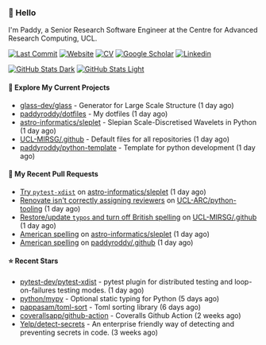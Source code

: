 ### 👋 Hello

I'm Paddy, a Senior Research Software Engineer at the Centre for Advanced
Research Computing, UCL.

[![Last Commit](https://img.shields.io/github/last-commit/paddyroddy/paddyroddy/main?label=updated)](https://github.com/paddyroddy)
[![Website](https://img.shields.io/badge/GitHub%20Pages-222?logo=githubpages&logoColor=fff&style=for-the-badge&style=flat)](https://paddyroddy.github.io)
[![CV](https://img.shields.io/badge/CV-PDF-pink.svg)](https://paddyroddy.github.io/cv)
[![Google Scholar](https://img.shields.io/badge/Google%20Scholar-4285F4?logo=googlescholar&logoColor=fff&style=for-the-badge&style=flat)](https://scholar.google.com/citations?user=OFigHUwAAAAJ)
[![Linkedin](https://img.shields.io/badge/LinkedIn-0A66C2?logo=linkedin&logoColor=fff&style=for-the-badge&style=flat)](https://www.linkedin.com/in/patrickjamesroddy)

[![GitHub Stats Dark](https://github-readme-stats-paddyroddy.vercel.app/api?username=paddyroddy&disable_animations=true&hide_border=true&hide_title=true&include_all_commits=true&rank_icon=github&show=prs_merged,reviews&show_icons=true&theme=tokyonight)](https://github.com/paddyroddy/paddyroddy#gh-dark-mode-only)
[![GitHub Stats Light](https://github-readme-stats-paddyroddy.vercel.app/api?username=paddyroddy&disable_animations=true&hide_border=true&hide_title=true&include_all_commits=true&rank_icon=github&show=prs_merged,reviews&show_icons=true&theme=default)](https://github.com/paddyroddy/paddyroddy#gh-light-mode-only)

#### 👷 Explore My Current Projects

- [glass-dev/glass](https://github.com/glass-dev/glass) - Generator for Large Scale Structure
  (1 day ago)
- [paddyroddy/dotfiles](https://github.com/paddyroddy/dotfiles) - My dotfiles
  (1 day ago)
- [astro-informatics/sleplet](https://github.com/astro-informatics/sleplet) - Slepian Scale-Discretised Wavelets in Python
  (1 day ago)
- [UCL-MIRSG/.github](https://github.com/UCL-MIRSG/.github) - Default files for all repositories
  (1 day ago)
- [paddyroddy/python-template](https://github.com/paddyroddy/python-template) - Template for python development
  (1 day ago)

#### 🔨 My Recent Pull Requests

- [Try `pytest-xdist`](https://github.com/astro-informatics/sleplet/pull/415) on [astro-informatics/sleplet](https://github.com/astro-informatics/sleplet)
  (1 day ago)
- [Renovate isn&#39;t correctly assigning reviewers](https://github.com/UCL-ARC/python-tooling/pull/456) on [UCL-ARC/python-tooling](https://github.com/UCL-ARC/python-tooling)
  (1 day ago)
- [Restore/update `typos` and turn off British spelling](https://github.com/UCL-MIRSG/.github/pull/131) on [UCL-MIRSG/.github](https://github.com/UCL-MIRSG/.github)
  (1 day ago)
- [American spelling](https://github.com/astro-informatics/sleplet/pull/414) on [astro-informatics/sleplet](https://github.com/astro-informatics/sleplet)
  (1 day ago)
- [American spelling](https://github.com/paddyroddy/.github/pull/254) on [paddyroddy/.github](https://github.com/paddyroddy/.github)
  (1 day ago)

#### ⭐ Recent Stars

- [pytest-dev/pytest-xdist](https://github.com/pytest-dev/pytest-xdist) - pytest plugin for distributed testing and loop-on-failures testing modes. 
  (1 day ago)
- [python/mypy](https://github.com/python/mypy) - Optional static typing for Python
  (5 days ago)
- [pappasam/toml-sort](https://github.com/pappasam/toml-sort) - Toml sorting library
  (6 days ago)
- [coverallsapp/github-action](https://github.com/coverallsapp/github-action) - Coveralls Github Action
  (2 weeks ago)
- [Yelp/detect-secrets](https://github.com/Yelp/detect-secrets) - An enterprise friendly way of detecting and preventing secrets in code.
  (3 weeks ago)
